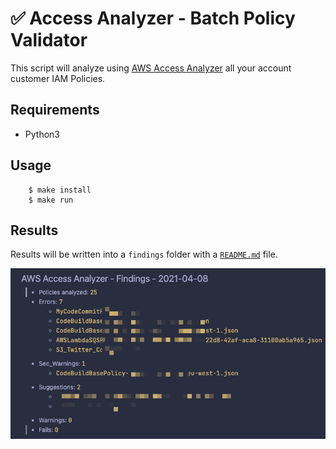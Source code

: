 # :white_check_mark: Access Analyzer - Batch Policy Validator

This script will analyze using [AWS Access Analyzer](https://docs.aws.amazon.com/IAM/latest/UserGuide/access-analyzer-reference-policy-checks.html) all your account customer IAM Policies.

## Requirements

- Python3

## Usage

        $ make install
        $ make run
## Results

Results will be written into a `findings` folder with a [`README.md`](./findings/README.md) file.

![findings screenshot](./assets/screenshot.png)
